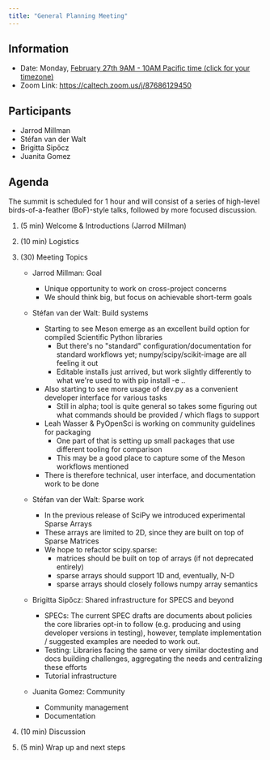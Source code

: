 ```yaml
---
title: "General Planning Meeting"
---
```


## Information

- Date: Monday, [February 27th 9AM - 10AM Pacific time (click for your timezone)](https://www.timeanddate.com/worldclock/converter.html?iso=20230227T170000&p1=224)
- Zoom Link: https://caltech.zoom.us/j/87686129450

## Participants

- Jarrod Millman
- Stéfan van der Walt
- Brigitta Sipőcz
- Juanita Gomez

## Agenda

The summit is scheduled for 1 hour and will consist of a series of high-level
birds-of-a-feather (BoF)-style talks, followed by more focused discussion.

1. (5 min) Welcome & Introductions (Jarrod Millman)

2. (10 min) Logistics

3. (30) Meeting Topics
   - Jarrod Millman: Goal
     - Unique opportunity to work on cross-project concerns
     - We should think big, but focus on achievable short-term goals

   - Stéfan van der Walt: Build systems
     - Starting to see Meson emerge as an excellent build option for compiled Scientific Python libraries
       - But there's no "standard" configuration/documentation for standard workflows yet; numpy/scipy/scikit-image are all feeling it out
       - Editable installs just arrived, but work slightly differently to what we're used to with pip install -e ..
     - Also starting to see more usage of dev.py as a convenient developer interface for various tasks
       - Still in alpha; tool is quite general so takes some figuring out what commands should be provided / which flags to support
     - Leah Wasser & PyOpenSci is working on community guidelines for packaging
       - One part of that is setting up small packages that use different tooling for comparison
       - This may be a good place to capture some of the Meson workflows mentioned
     - There is therefore technical, user interface, and documentation work to be done

   - Stéfan van der Walt: Sparse work
     - In the previous release of SciPy we introduced experimental Sparse Arrays
     - These arrays are limited to 2D, since they are built on top of Sparse Matrices
     - We hope to refactor scipy.sparse:
       - matrices should be built on top of arrays (if not deprecated entirely)
       - sparse arrays should support 1D and, eventually, N-D
       - sparse arrays should closely follows numpy array semantics

   - Brigitta Sipőcz: Shared infrastructure for SPECS and beyond
     - SPECs: The current SPEC drafts are documents about policies the core libraries opt-in to follow (e.g. producing and using developer versions in testing), however, template implementation / suggested examples are needed to work out.
     - Testing: Libraries facing the same or very similar doctesting and docs building challenges, aggregating the needs and centralizing these efforts
     - Tutorial infrastructure

   - Juanita Gomez: Community
     - Community management
     - Documentation

4. (10 min) Discussion

5. (5 min) Wrap up and next steps
